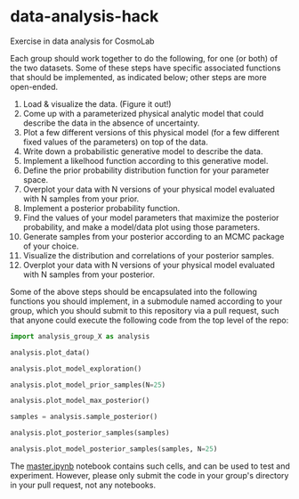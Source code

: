 # data-analysis-hack
Exercise in data analysis for CosmoLab

Each group should work together to do the following, for one (or both) of the two datasets.  Some of these steps have specific associated functions that should be implemented, as indicated below; other steps are more open-ended.

1. Load & visualize the data.  (Figure it out!)
2. Come up with a parameterized physical analytic model that could describe the data in the absence of uncertainty.
3. Plot a few different versions of this physical model (for a few different fixed values of the parameters) on top of the data. 
4. Write down a probabilistic generative model to describe the data.
5. Implement a likelhood function according to this generative model.
6. Define the prior probability distribution function for your parameter space.
7. Overplot your data with N versions of your physical model evaluated with N samples from your prior. 
8. Implement a posterior probability function.
9. Find the values of your model parameters that maximize the posterior probability, and make a model/data plot using those parameters.
10. Generate samples from your posterior according to an MCMC package of your choice.
11. Visualize the distribution and correlations of your posterior samples.
12. Overplot your data with N versions of your physical model evaluated with N samples from your posterior.

Some of the above steps should be encapsulated into the following functions you should implement, in a submodule named according to your group, which you should submit to this repository via a pull request, such that anyone could execute the following code from the top level of the repo:

```python
import analysis_group_X as analysis

analysis.plot_data()

analysis.plot_model_exploration()

analysis.plot_model_prior_samples(N=25)

analysis.plot_model_max_posterior()

samples = analysis.sample_posterior()

analysis.plot_posterior_samples(samples)

analysis.plot_model_posterior_samples(samples, N=25)

```

The [master.ipynb](master.ipynb) notebook contains such cells, and can be used to test and experiment.  However, please only submit the code in your group's directory in your pull request, not any notebooks.

